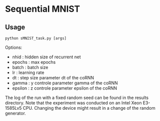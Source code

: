 # Sequential MNIST
## Usage

```
python sMNIST_task.py [args]
```

Options:
- nhid : hidden size of recurrent net
- epochs : max epochs
- batch : batch size
- lr : learning rate
- dt : step size parameter dt of the coRNN
- gamma : y controle parameter gamma of the coRNN
- epsilon : z controle parameter epsilon of the coRNN

The log of the run with a fixed random seed can be found in the results directory.
Note that the experiment was conducted on an Intel Xeon E3-1585Lv5 CPU. 
Changing the device might result in a change of the random generator.
